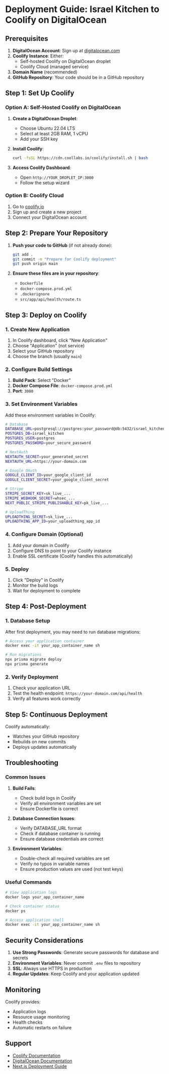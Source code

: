# Deployment Guide: Israel Kitchen to Coolify on DigitalOcean

## Prerequisites

1. **DigitalOcean Account**: Sign up at [digitalocean.com](https://digitalocean.com)
2. **Coolify Instance**: Either:
   - Self-hosted Coolify on DigitalOcean droplet
   - Coolify Cloud (managed service)
3. **Domain Name** (recommended)
4. **GitHub Repository**: Your code should be in a GitHub repository

## Step 1: Set Up Coolify

### Option A: Self-Hosted Coolify on DigitalOcean

1. **Create a DigitalOcean Droplet**:
   - Choose Ubuntu 22.04 LTS
   - Select at least 2GB RAM, 1 vCPU
   - Add your SSH key

2. **Install Coolify**:
   ```bash
   curl -fsSL https://cdn.coollabs.io/coolify/install.sh | bash
   ```

3. **Access Coolify Dashboard**:
   - Open `http://YOUR_DROPLET_IP:3000`
   - Follow the setup wizard

### Option B: Coolify Cloud

1. Go to [coolify.io](https://coolify.io)
2. Sign up and create a new project
3. Connect your DigitalOcean account

## Step 2: Prepare Your Repository

1. **Push your code to GitHub** (if not already done):
   ```bash
   git add .
   git commit -m "Prepare for Coolify deployment"
   git push origin main
   ```

2. **Ensure these files are in your repository**:
   - `Dockerfile`
   - `docker-compose.prod.yml`
   - `.dockerignore`
   - `src/app/api/health/route.ts`

## Step 3: Deploy on Coolify

### 1. Create New Application

1. In Coolify dashboard, click "New Application"
2. Choose "Application" (not service)
3. Select your GitHub repository
4. Choose the branch (usually `main`)

### 2. Configure Build Settings

1. **Build Pack**: Select "Docker"
2. **Docker Compose File**: `docker-compose.prod.yml`
3. **Port**: `3000`

### 3. Set Environment Variables

Add these environment variables in Coolify:

```bash
# Database
DATABASE_URL=postgresql://postgres:your_password@db:5432/israel_kitchen
POSTGRES_DB=israel_kitchen
POSTGRES_USER=postgres
POSTGRES_PASSWORD=your_secure_password

# NextAuth
NEXTAUTH_SECRET=your_generated_secret
NEXTAUTH_URL=https://your-domain.com

# Google OAuth
GOOGLE_CLIENT_ID=your_google_client_id
GOOGLE_CLIENT_SECRET=your_google_client_secret

# Stripe
STRIPE_SECRET_KEY=sk_live_...
STRIPE_WEBHOOK_SECRET=whsec_...
NEXT_PUBLIC_STRIPE_PUBLISHABLE_KEY=pk_live_...

# UploadThing
UPLOADTHING_SECRET=sk_live_...
UPLOADTHING_APP_ID=your_uploadthing_app_id
```

### 4. Configure Domain (Optional)

1. Add your domain in Coolify
2. Configure DNS to point to your Coolify instance
3. Enable SSL certificate (Coolify handles this automatically)

### 5. Deploy

1. Click "Deploy" in Coolify
2. Monitor the build logs
3. Wait for deployment to complete

## Step 4: Post-Deployment

### 1. Database Setup

After first deployment, you may need to run database migrations:

```bash
# Access your application container
docker exec -it your_app_container_name sh

# Run migrations
npx prisma migrate deploy
npx prisma generate
```

### 2. Verify Deployment

1. Check your application URL
2. Test the health endpoint: `https://your-domain.com/api/health`
3. Verify all features work correctly

## Step 5: Continuous Deployment

Coolify automatically:
- Watches your GitHub repository
- Rebuilds on new commits
- Deploys updates automatically

## Troubleshooting

### Common Issues

1. **Build Fails**:
   - Check build logs in Coolify
   - Verify all environment variables are set
   - Ensure Dockerfile is correct

2. **Database Connection Issues**:
   - Verify DATABASE_URL format
   - Check if database container is running
   - Ensure database credentials are correct

3. **Environment Variables**:
   - Double-check all required variables are set
   - Verify no typos in variable names
   - Ensure production values are used (not test keys)

### Useful Commands

```bash
# View application logs
docker logs your_app_container_name

# Check container status
docker ps

# Access application shell
docker exec -it your_app_container_name sh
```

## Security Considerations

1. **Use Strong Passwords**: Generate secure passwords for database and secrets
2. **Environment Variables**: Never commit `.env` files to repository
3. **SSL**: Always use HTTPS in production
4. **Regular Updates**: Keep Coolify and your application updated

## Monitoring

Coolify provides:
- Application logs
- Resource usage monitoring
- Health checks
- Automatic restarts on failure

## Support

- [Coolify Documentation](https://coolify.io/docs)
- [DigitalOcean Documentation](https://docs.digitalocean.com)
- [Next.js Deployment Guide](https://nextjs.org/docs/deployment) 